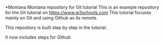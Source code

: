 *Montana
Montana repository for Git tutorial
This is an example repository for the Git tutorial on https://www.w3schools.com
This tutorial focuses mainly on Git and using Github as its remote.

This repository is built step by step in the tutorial.

It now includes steps for Github
